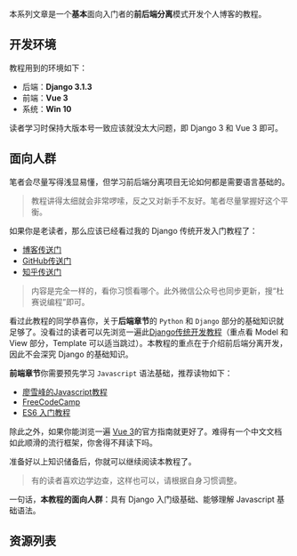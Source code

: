 本系列文章是一个**基本**面向入门者的**前后端分离**模式开发个人博客的教程。

## 开发环境

教程用到的环境如下：

- 后端：**Django 3.1.3**
- 前端：**Vue 3**
- 系统：**Win 10**

读者学习时保持大版本号一致应该就没太大问题，即 Django 3 和 Vue 3 即可。

## 面向人群

笔者会尽量写得浅显易懂，但学习前后端分离项目无论如何都是需要语言基础的。

> 教程讲得太细就会非常啰嗦，反之又对新手不友好。笔者尽量掌握好这个平衡。

如果你是老读者，那么应该已经看过我的 Django 传统开发入门教程了：

- [博客传送门](https://www.dusaiphoto.com/article/2/)
- [GitHub传送门](https://github.com/stacklens/django_blog_tutorial)
- [知乎传送门](https://www.zhihu.com/column/django-blog)

> 内容是完全一样的，看你习惯看哪个。此外微信公众号也同步更新，搜“杜赛说编程”即可。

看过此教程的同学恭喜你，关于**后端章节**的 `Python` 和 `Django` 部分的基础知识就足够了。没看过的读者可以先浏览一遍此[Django传统开发教程](https://www.dusaiphoto.com/article/2/)（重点看 Model 和 View 部分，Template 可以适当跳过）。本教程的重点在于介绍前后端分离开发，因此不会深究 Django 的基础知识。

**前端章节**你需要预先学习 `Javascript` 语法基础，推荐读物如下：

- [廖雪峰的Javascript教程](https://www.liaoxuefeng.com/wiki/1022910821149312)
- [FreeCodeCamp](https://www.freecodecamp.org/learn/)
- [ES6 入门教程](https://es6.ruanyifeng.com/)

除此之外，如果你能浏览一遍 [Vue 3](https://v3.cn.vuejs.org/guide/introduction.html)的官方指南就更好了。难得有一个中文文档如此顺滑的流行框架，你舍得不拜读下吗。

准备好以上知识储备后，你就可以继续阅读本教程了。

> 有的读者喜欢边学边查，这样也可以，请根据自身习惯调整。

一句话，**本教程的面向人群**：具有 Django 入门级基础、能够理解 Javascript 基础语法。

## 资源列表

